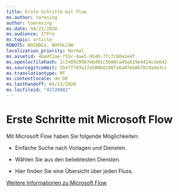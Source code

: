 ```yaml
---
title: Erste Schritte mit Flow
ms.author: toresing
author: tomresing
ms.date: 04/21/2020
ms.audience: ITPro
ms.topic: article
ROBOTS: NOINDEX, NOFOLLOW
localization_priority: Normal
ms.assetid: 46adf2ae-f55c-4ae5-9540-7fcfcb0a3e4f
ms.openlocfilehash: 2c248929987ebd01c5b80ca49ab19e4424cde642
ms.sourcegitcommit: 55eff703a17e500681d8fa6a87eb067019ade3cc
ms.translationtype: MT
ms.contentlocale: de-DE
ms.lasthandoff: 04/22/2020
ms.locfileid: "43720882"
---
```

# <a name="get-started-with-microsoft-flow"></a>Erste Schritte mit Microsoft Flow

Mit Microsoft Flow haben Sie folgende Möglichkeiten:
  
- Einfache Suche nach Vorlagen und Diensten.
    
- Wählen Sie aus den beliebtesten Diensten.
    
- Hier finden Sie eine Übersicht über jeden Fluss.
    
[Weitere Informationen zu Microsoft Flow](https://go.microsoft.com/fwlink/?linkid=874446)
  

